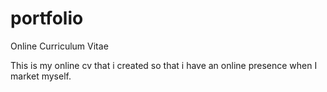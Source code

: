# portfolio
Online Curriculum Vitae

This is my online cv that i created so that i have an online presence when I market myself.
